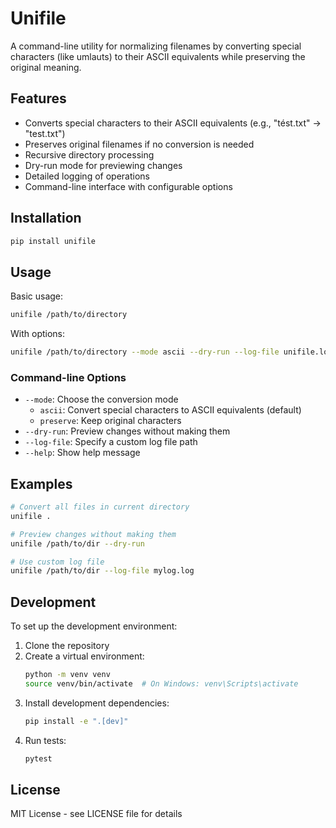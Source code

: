 # Unifile

A command-line utility for normalizing filenames by converting special characters (like umlauts) to their ASCII equivalents while preserving the original meaning.

## Features

- Converts special characters to their ASCII equivalents (e.g., "tést.txt" → "test.txt")
- Preserves original filenames if no conversion is needed
- Recursive directory processing
- Dry-run mode for previewing changes
- Detailed logging of operations
- Command-line interface with configurable options

## Installation

```bash
pip install unifile
```

## Usage

Basic usage:
```bash
unifile /path/to/directory
```

With options:
```bash
unifile /path/to/directory --mode ascii --dry-run --log-file unifile.log
```

### Command-line Options

- `--mode`: Choose the conversion mode
  - `ascii`: Convert special characters to ASCII equivalents (default)
  - `preserve`: Keep original characters
- `--dry-run`: Preview changes without making them
- `--log-file`: Specify a custom log file path
- `--help`: Show help message

## Examples

```bash
# Convert all files in current directory
unifile .

# Preview changes without making them
unifile /path/to/dir --dry-run

# Use custom log file
unifile /path/to/dir --log-file mylog.log
```

## Development

To set up the development environment:

1. Clone the repository
2. Create a virtual environment:
   ```bash
   python -m venv venv
   source venv/bin/activate  # On Windows: venv\Scripts\activate
   ```
3. Install development dependencies:
   ```bash
   pip install -e ".[dev]"
   ```
4. Run tests:
   ```bash
   pytest
   ```

## License

MIT License - see LICENSE file for details
